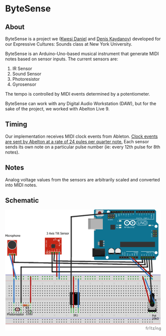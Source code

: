 <h1>ByteSense</h1>

<h2>About</h2>
ByteSense is a project we (<a href="https://github.com/KwesiD">Kwesi Daniel</a> and <a href="https://github.com/deniskaydanov">Denis Kaydanov</a>) developed for our Expressive Cultures: Sounds class at New York University.

ByteSense is an Arduino-Uno-based musical instrument that generate MIDI notes based on sensor inputs.
The current sensors are:
1. IR Sensor
2. Sound Sensor
3. Photoresistor
4. Gyrosensor

The tempo is controlled by MIDI events determined by a potentiometer. 

ByteSense can work with any Digital Audio Workstation (DAW), but for the sake of the project, we worked with Abelton Live 9. 

<h2>Timing</h2>
Our implementation receives MIDI clock events from Ableton. <a href="https://en.wikipedia.org/wiki/MIDI_beat_clock"> Clock events are sent by Abelton at a rate of 24 pules per quarter note.</a> Each sensor sends its own note on a particular pulse number (ie: every 12th pulse for 8th notes).

<h2>Notes</h2>
Analog voltage values from the sensors are arbitrarily scaled and converted into MIDI notes.


<h2>Schematic</h2>
<img src="https://github.com/KwesiD/ByteSense/blob/master/ByteSense_bb.png?raw=true"></img>
